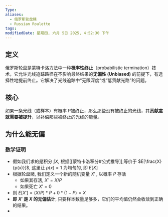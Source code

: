 ```yaml
---
Type: 
aliases:
  - 俄罗斯轮盘赌
  - Russian Roulette
tags: 
modifiedDate: 星期四, 六月 5日 2025, 4:52:30 下午
---
```


## 定义

俄罗斯轮盘是蒙特卡洛方法中一种**概率性终止**（probabilistic termination）技术，它允许光线追踪路径在不影响最终结果的**无偏性 (Unbiased)** 的前提下，有选择性地提前终止。它解决了光线追踪中“无限深度”或“低贡献光路”的问题。

## 核心

如果一条光线（或样本）有概率 P​ 被终止，那么那些没有被终止的光线，其**贡献度就需要被提升**，以补偿那些被终止的光线的能量。

## 为什么能无偏

### 数学证明

- 假如我们求的是积分 $\int X$, 根据[[蒙特卡洛积分#公式推导]],等价于 $E[\frac{X}{p(x)}]$, 这里让 $p(x)=1$ 为均匀的, 即 $E[X]$
- 根据轮盘赌, 我们定义一个新的随机变量  $X'$  , 以概率 $P$ 存活
    - 如果其存活, $X'=X/P$
    - 如果死亡 $X' = 0$
- 则 $E[X']=(X/P)*P+0*(1-P)=X$
- **即 $X'$ 是 $X$ 的无偏估计**, 只要样本数量足够多，它们的平均值仍然会收敛到正确的结果。 
- 
